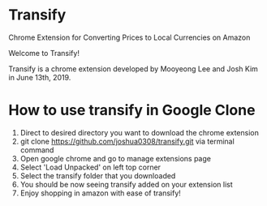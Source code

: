 # Transify

Chrome Extension for Converting Prices to Local Currencies on Amazon

Welcome to Transify!

Transify is a chrome extension developed by Mooyeong Lee and Josh Kim in June 13th, 2019.

# How to use transify in Google Clone

1. Direct to desired directory you want to download the chrome extension
2. git clone https://github.com/joshua0308/transify.git via terminal command
3. Open google chrome and go to manage extensions page
4. Select 'Load Unpacked' on left top corner
5. Select the transify folder that you downloaded
6. You should be now seeing transify added on your extension list
7. Enjoy shopping in amazon with ease of transify!
